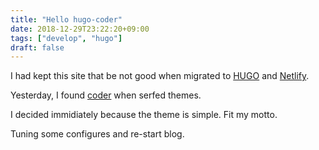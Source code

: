 ```yaml
---
title: "Hello hugo-coder"
date: 2018-12-29T23:22:20+09:00
tags: ["develop", "hugo"]
draft: false
---
```


I had kept this site that be not good when migrated to [HUGO](https://gohugo.io/) and [Netlify](https://www.netlify.com).  

Yesterday, I found [coder](https://themes.gohugo.io/hugo-coder/) when serfed themes.  

I decided immidiately because the theme is simple. Fit my motto.  


Tuning some configures and  re-start blog.  



